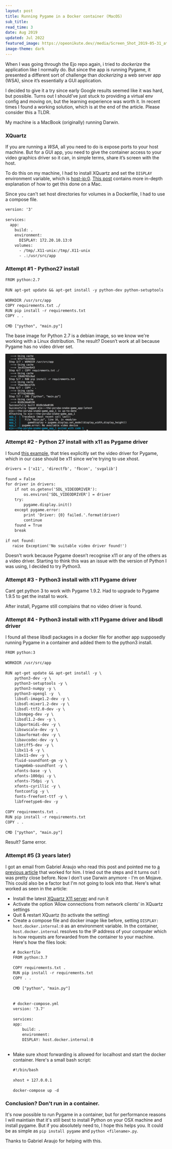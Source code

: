 ```yaml
---
layout: post
title: Running Pygame in a Docker container (MacOS)
sub_title: 
read_time: 3
date: Aug 2019
updated: Jul 2022
featured_image: https://opeonikute.dev//media/Screen_Shot_2019-05-31_at_09-548f6c6f-d375-44d3-b794-845e5e2a0041.23.51.png
image-theme: dark
---
```


When I was going through the Ejo repo again, i tried to *dockerize* the application like I normally do. But since the app is running Pygame, it presented a different sort of challenge than *dockerizing* a web server app (WSA), since it’s essentially a GUI application.

I decided to give it a try since early Google results seemed like it was hard, but possible. Turns out I should’ve just stuck to providing a virtual env config and moving on, but the learning experience was worth it. In recent times I found a working solution, which is at the end of the article. Please consider this a TLDR.

My machine is a MacBook (originally) running Darwin.

### XQuartz

If you are running a *WSA*, all you need to do is expose ports to your host machine. But for a GUI app, you need to give the container access to your video graphics driver so it can, in simple terms, share it’s screen with the host.

To do this on my machine, I had to install XQuartz and set the `DISPLAY` environment variable, which is <host-ip:0>.  [This post](https://sourabhbajaj.com/blog/2017/02/07/gui-applications-docker-mac/) contains more in-depth explanation of how to get this done on a Mac.

Since you can't set host directories for volumes in a Dockerfile, I had to use a compose file.

    version: '3'
    
    services:
      app:
        build: .
        environment:
          DISPLAY: 172.20.10.13:0
        volumes:
          - /tmp/.X11-unix:/tmp/.X11-unix
          - .:/usr/src/app

### Attempt #1 - Python27 install

    FROM python:2.7
    
    RUN apt-get update && apt-get install -y python-dev python-setuptools
    
    WORKDIR /usr/src/app
    COPY requirements.txt ./
    RUN pip install -r requirements.txt
    COPY . .
    
    CMD ["python", "main.py"]

The base image for Python 2.7 is a debian image, so we know we're working with a Linux distribution. The result? Doesn’t work at all because Pygame has no video driver set. 

![](/media/Screen_Shot_2019-05-31_at_09-548f6c6f-d375-44d3-b794-845e5e2a0041.23.51.png)

### Attempt #2 - Python 27 install with x11 as Pygame driver

I found [this example](http://www.karoltomala.com/blog/?p=679), that tries explicitly set the video driver for Pygame, which in our case should be x11 since we're trying to use xhost. 

    drivers = ['x11', 'directfb', 'fbcon', 'svgalib']
    
    found = False
    for driver in drivers:
        if not os.getenv('SDL_VIDEODRIVER'):
            os.environ['SDL_VIDEODRIVER'] = driver
        try:
            pygame.display.init()
        except pygame.error:
            print 'Driver: {0} failed.'.format(driver)
            continue
        found = True
        break
    
    if not found:
       raise Exception('No suitable video driver found!')

Doesn't work because Pygame doesn’t recognise x11 or any of the others as a video driver. Starting to think this was an issue with the version of Python I was using, I decided to try Python3.

### Attempt #3 - Python3 install with x11 Pygame driver

Cant get python 3 to work with Pygame 1.9.2. Had to upgrade to Pygame 1.9.5 to get the install to work.

After install, Pygame still complains that no video driver is found.

### Attempt #4 - Python3 install with x11 Pygame driver and libsdl driver

I found all these libsdl packages in a docker file for another app supposedly running Pygame in a container and added them to the python3 install. 

    FROM python:3
    
    WORKDIR /usr/src/app
    
    RUN apt-get update && apt-get install -y \
        python3-dev -y \ 
        python3-setuptools -y \ 
        python3-numpy -y \ 
        python3-opengl -y  \ 
        libsdl-image1.2-dev -y \ 
        libsdl-mixer1.2-dev -y \ 
        libsdl-ttf2.0-dev -y \ 
        libsmpeg-dev -y \ 
        libsdl1.2-dev -y \ 
        libportmidi-dev -y \ 
        libswscale-dev -y \ 
        libavformat-dev -y \ 
        libavcodec-dev -y \ 
        libtiff5-dev -y \ 
        libx11-6 -y \ 
        libx11-dev -y \ 
        fluid-soundfont-gm -y \ 
        timgm6mb-soundfont -y \ 
        xfonts-base -y \ 
        xfonts-100dpi -y \ 
        xfonts-75dpi -y \ 
        xfonts-cyrillic -y \ 
        fontconfig -y \ 
        fonts-freefont-ttf -y \ 
        libfreetype6-dev -y 
    
    COPY requirements.txt .
    RUN pip install -r requirements.txt
    COPY . .
    
    CMD ["python", "main.py"]

Result? Same error.

### Attempt #5 (3 years later)
I got an email from Gabriel Araujo who read this post and pointed me to [a previous article](https://medium.com/@mreichelt/how-to-show-x11-windows-within-docker-on-mac-50759f4b65cb) that worked for him. I tried out the steps and it turns out I was pretty close before. Now I don't use Darwin anymore - I'm on Mojave. This could also be a factor but I'm not going to look into that. Here's what worked as seen in the article:

- Install the latest [XQuartz X11 server](https://www.xquartz.org/) and run it
- Activate the option ‘Allow connections from network clients’ in XQuartz settings
- Quit & restart XQuartz (to activate the setting)
- Create a compose file and docker image like before, setting `DISPLAY: host.docker.internal:0` as an environment variable. In the container, `host.docker.internal` resolves to the IP address of your computer which is how requests are forwarded from the container to your machine. Here's how the files look:
    ```
    # Dockerfile
    FROM python:3.7

    COPY requirements.txt .
    RUN pip install -r requirements.txt
    COPY . .

    CMD ["python", "main.py"]
    

    # docker-compose.yml
    version: '3.7'

    services:
    app:
        build: .
        environment:
        DISPLAY: host.docker.internal:0
      
    ```
- Make sure xhost forwarding is allowed for localhost and start the docker container. Here's a small bash script:
    ```
    #!/bin/bash

    xhost + 127.0.0.1

    docker-compose up -d
    ```

### Conclusion? Don't run in a container.

It's now possible to run Pygame in a container, but for performance reasons I will maintiain that it's still best to install Python on your OSX machine and install pygame. But if you absolutely need to, I hope this helps you. It could be as simple as `pip install pygame` and `python <filename>.py`.

Thanks to Gabriel Araujo for helping with this.